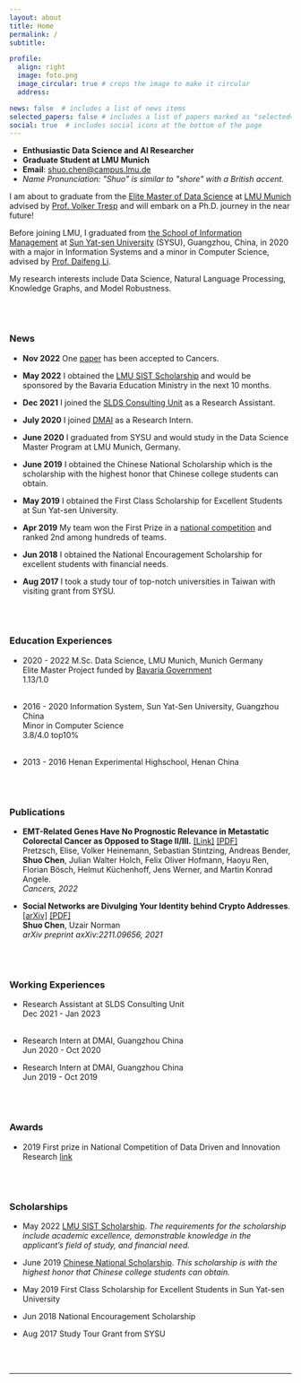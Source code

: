 ```yaml
---
layout: about
title: Home
permalink: /
subtitle: 

profile:
  align: right
  image: foto.png
  image_circular: true # crops the image to make it circular
  address:

news: false  # includes a list of news items
selected_papers: false # includes a list of papers marked as "selected={true}"
social: true  # includes social icons at the bottom of the page
---
```

- **Enthusiastic Data Science and AI Researcher**
- **Graduate Student at LMU Munich**
- **Email**: [shuo.chen@campus.lmu.de](shuo.chen@campus.lmu.de)
- *Name Pronunciation: "Shuo" is similar to "shore" with a British accent.*

I am about to graduate from the [Elite Master of Data Science](https://www.m-datascience.mathematik-informatik-statistik.uni-muenchen.de/index.html) at [LMU Munich](https://www.lmu.de/en/) advised by [Prof. Volker Tresp](https://www.dbs.ifi.lmu.de/~tresp/) and will embark on a Ph.D. journey in the near future!

Before joining LMU, I graduated from [the School of Information Management](https://ischool.sysu.edu.cn/) at [Sun Yat-sen University](https://en.wikipedia.org/wiki/Sun_Yat-sen_University) (SYSU), Guangzhou, China, in 2020 with a major in Information Systems and a minor in Computer Science, advised by [Prof. Daifeng Li](https://baike.baidu.com/item/%E6%9D%8E%E5%B2%B1%E5%B3%B0/24131767).

My research interests include Data Science, Natural Language Processing, Knowledge Graphs, and Model Robustness.

<!-- 
Write your biography here. Tell the world about yourself. Link to your favorite [subreddit](http://reddit.com). You can put a picture in, too. The code is already in, just name your picture `prof_pic.jpg` and put it in the `img/` folder.

Put your address / P.O. box / other info right below your picture. You can also disable any these elements by editing `profile` property of the YAML header of your `_pages/about.md`. Edit `_bibliography/papers.bib` and Jekyll will render your [publications page](/al-folio/publications/) automatically.

Link to your social media connections, too. This theme is set up to use [Font Awesome icons](http://fortawesome.github.io/Font-Awesome/) and [Academicons](https://jpswalsh.github.io/academicons/), like the ones below. Add your Facebook, Twitter, LinkedIn, Google Scholar, or just disable all of them. -->

<br/><br/>

### News 

- **Nov 2022** One [paper](https://www.mdpi.com/2072-6694/14/22/5596) has been accepted to Cancers.

- **May 2022** I obtained the [LMU SIST Scholarship](https://www.lmu.de/en/workspace-for-students/student-support-services/finance-your-studies/scholarships/scholarships-for-international-students/index.html) and would be sponsored by the Bavaria Education Ministry in the next 10 months. 

- **Dec 2021** I joined the [SLDS Consulting Unit](https://www.slds.stat.uni-muenchen.de/consulting/) as a Research Assistant.

- **July 2020** I joined [DMAI](https://dm.ai/) as a Research Intern.

- **June 2020** I graduated from SYSU and would study in the Data Science Master Program at LMU Munich, Germany.

- **June 2019** I obtained the Chinese National Scholarship which is the scholarship with the highest honor that Chinese college students can obtain. 

- **May 2019** I obtained the First Class Scholarship for Excellent Students at Sun Yat-sen University.

- **Apr 2019** My team won the First Prize in a [national competition](https://data-competition.pku.edu.cn/) and ranked 2nd among hundreds of teams.

- **Jun 2018** I obtained the National Encouragement Scholarship for excellent students with financial needs.

- **Aug 2017** I took a study tour of top-notch universities in Taiwan with visiting grant from SYSU.

<br/><br/>


### Education Experiences 
+ 2020 - 2022 M.Sc. Data Science, LMU Munich, Munich Germany <br>
  Elite Master Project funded by [Bavaria Government](https://www.elitenetzwerk.bayern.de/start) <br>
  1.13/1.0 
<br/><br/>

+ 2016 - 2020 Information System, Sun Yat-Sen University, Guangzhou China <br>
  Minor in Computer Science <br>
  3.8/4.0 top10%
<br/><br/>
- 2013 - 2016 Henan Experimental Highschool, Henan China

<br/><br/>


### Publications
-  **EMT-Related Genes Have No Prognostic Relevance in Metastatic Colorectal Cancer as Opposed to Stage II/III.** [[Link]](https://www.mdpi.com/2072-6694/14/22/5596) [[PDF]](https://www.mdpi.com/2072-6694/14/22/5596/pdf?version=1668444867) <br>
  Pretzsch, Elise, Volker Heinemann, Sebastian Stintzing, Andreas Bender, **Shuo Chen**, Julian Walter Holch, Felix Oliver Hofmann, Haoyu Ren, Florian Bösch, Helmut Küchenhoff, Jens Werner, and Martin Konrad Angele. <br>
  *Cancers, 2022*

- **Social Networks are Divulging Your Identity behind Crypto Addresses**. [[arXiv]](https://arxiv.org/abs/2211.09656) [[PDF]](https://arxiv.org/pdf/2211.09656) <br>
  **Shuo Chen**, Uzair Norman <br>
  *arXiv preprint axXiv:2211.09656, 2021*

<br/><br/>

### Working Experiences 

- Research Assistant at SLDS Consulting Unit <br>
  Dec 2021 - Jan 2023
<br/><br/>
- Research Intern at DMAI, Guangzhou China <br>
  Jun 2020 - Oct 2020

- Research Intern at DMAI, Guangzhou China <br>
  Jun 2019 - Oct 2019

<br/><br/>

### Awards
- 2019 First prize in National Competition of Data Driven and Innovation Research [link](https://opendata.pku.edu.cn/competition-2019.xhtml)

<br/><br/>

### Scholarships
- May 2022 [LMU SIST Scholarship](https://www.lmu.de/en/workspace-for-students/student-support-services/finance-your-studies/scholarships/scholarships-for-international-students/index.html). 
  *The requirements for the scholarship include academic excellence, demonstrable knowledge in the applicant’s field of study, and financial need.*

- June 2019 [Chinese National Scholarship](http://www.moe.gov.cn/srcsite/A05/s7505/201811/t20181114_354826.html). *This scholarship is with the highest honor that Chinese college students can obtain.*

- May 2019 First Class Scholarship for Excellent Students in Sun Yat-sen University

- Jun 2018 National Encouragement Scholarship

- Aug 2017 Study Tour Grant from SYSU

<br/><br/>

---
